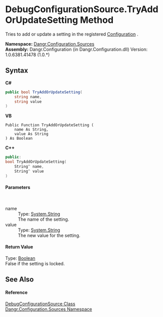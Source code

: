 # DebugConfigurationSource.TryAddOrUpdateSetting Method 
 

Tries to add or update a setting in the registered <a href="T_Dangr_Configuration_Configuration">Configuration</a> .

**Namespace:**&nbsp;<a href="N_Dangr_Configuration_Sources">Dangr.Configuration.Sources</a><br />**Assembly:**&nbsp;Dangr.Configuration (in Dangr.Configuration.dll) Version: 1.0.6381.41478 (1.0.*)

## Syntax

**C#**<br />
``` C#
public bool TryAddOrUpdateSetting(
	string name,
	string value
)
```

**VB**<br />
``` VB
Public Function TryAddOrUpdateSetting ( 
	name As String,
	value As String
) As Boolean
```

**C++**<br />
``` C++
public:
bool TryAddOrUpdateSetting(
	String^ name, 
	String^ value
)
```


#### Parameters
&nbsp;<dl><dt>name</dt><dd>Type: <a href="http://msdn2.microsoft.com/en-us/library/s1wwdcbf" target="_blank">System.String</a><br />The name of the setting.</dd><dt>value</dt><dd>Type: <a href="http://msdn2.microsoft.com/en-us/library/s1wwdcbf" target="_blank">System.String</a><br />The new value for the setting.</dd></dl>

#### Return Value
Type: <a href="http://msdn2.microsoft.com/en-us/library/a28wyd50" target="_blank">Boolean</a><br />False if the setting is locked.

## See Also


#### Reference
<a href="T_Dangr_Configuration_Sources_DebugConfigurationSource">DebugConfigurationSource Class</a><br /><a href="N_Dangr_Configuration_Sources">Dangr.Configuration.Sources Namespace</a><br />